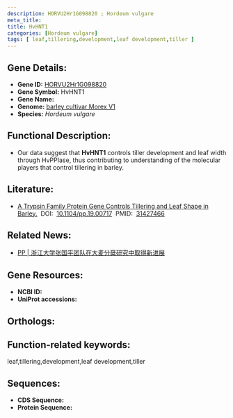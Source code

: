 ```yaml
---
description: HORVU2Hr1G098820 ; Hordeum vulgare
meta_title:
title: HvHNT1
categories: [Hordeum vulgare]
tags: [ leaf,tillering,development,leaf development,tiller ]
---
```


## Gene Details:
- **Gene ID:**	[HORVU2Hr1G098820]()
- **Gene Symbol:** HvHNT1
- **Gene Name:** 
- **Genome:** [barley cultivar Morex V1]()
- **Species:** *Hordeum vulgare*

## Functional Description:
   - Our data suggest that **HvHNT1** controls tiller development and leaf width through HvPPIase, thus contributing to understanding of the molecular players that control tillering in barley.

## Literature:
   - [A Trypsin Family Protein Gene Controls Tillering and Leaf Shape in Barley.]( https://academic.oup.com/plphys/article/181/2/701/6000126?login=true)&nbsp;&nbsp;DOI:&nbsp;&nbsp;[10.1104/pp.19.00717](https://academic.oup.com/plphys/article/181/2/701/6000126?login=true)&nbsp;&nbsp;PMID:&nbsp;&nbsp;[31427466](https://pubmed.ncbi.nlm.nih.gov/31427466/)

## Related News:
   - [PP | 浙江大学张国平团队在大麦分蘖研究中取得新进展](https://mp.weixin.qq.com/s?__biz=Mzg3MDEwNDEyMg==&mid=2247485543&idx=2&sn=17c3982f215611254841579444188273&chksm=ce93a532f9e42c240ff29a8114eee1fd460fb04fadc1f8b06ea727ecf323c1e5cf3f0b442c48&scene=27#wechat_redirect)

## Gene Resources:
- **NCBI ID:** [](https://www.ncbi.nlm.nih.gov/gene/?term=)
- **UniProt accessions:** [](https://www.uniprot.org/uniprotkb//entry)

## Orthologs:


## Function-related keywords:
leaf,tillering,development,leaf development,tiller

## Sequences:
- **CDS Sequence:**
- **Protein Sequence:**
